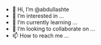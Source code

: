 - 👋 Hi, I’m @abdullashte
- 👀 I’m interested in ...
- 🌱 I’m currently learning ...
- 💞️ I’m looking to collaborate on ...
- 📫 How to reach me ...

<!---
abdullashte/abdullashte is a ✨ special ✨ repository because its `README.md` (this file) appears on your GitHub profile.
You can click the Preview link to take a look at your changes.
--->
